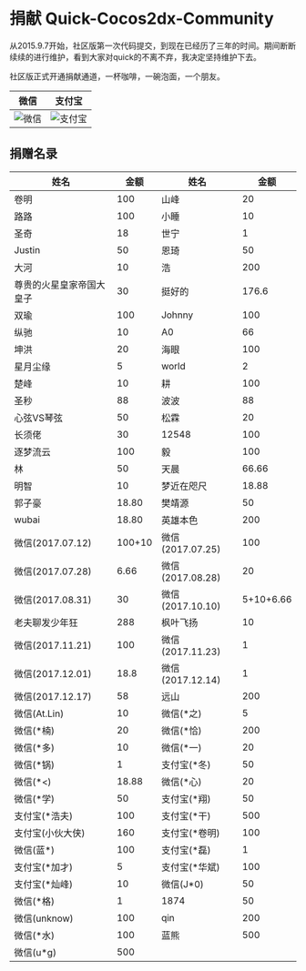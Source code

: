 # 捐献 Quick-Cocos2dx-Community

从2015.9.7开始，社区版第一次代码提交，到现在已经历了三年的时间。期间断断续续的进行维护，看到大家对quick的不离不弃，我决定坚持维护下去。

社区版正式开通捐献通道，一杯咖啡，一碗泡面，一个朋友。

|微信|支付宝|
|----|---|
| ![微信](./wechat.png) | ![支付宝](./alipay.png) |

## 捐赠名录

|姓名|金额|姓名|金额|
|----|---|----|---|
| 卷明 | 100 | 山峰 | 20 |
| 路路 | 100 | 小睡 | 10 |
| 圣奇 | 18 | 世宁 | 1 |
| Justin | 50 | 恩琦 | 50 |
| 大河 | 10 | 浩 | 200 |
| 尊贵的火星皇家帝国大皇子 | 30 | 挺好的 | 176.6 |
| 双瑜 | 100 | Johnny | 100 |
| 纵驰 | 10 | A0 | 66 |
| 坤洪 | 20 | 海眼 | 100 |
| 星月尘缘 | 5 | world | 2 |
| 楚峰 | 10 | 耕 | 100 |
| 圣秒 | 88 | 波波 | 88 |
| 心弦VS琴弦 | 50 | 松霖 | 20 |
| 长须佬 | 30 | 12548 | 100 |
| 逐梦流云 | 100 | 毅 | 100 |
| 林 | 50 | 天晨 | 66.66 |
| 明智 | 10 | 梦近在咫尺 | 18.88 |
| 郭子豪 | 18.80 | 樊靖源 | 50 |
| wubai | 18.80 | 英雄本色 | 200 |
| 微信(2017.07.12) | 100+10 | 微信(2017.07.25)  | 100 |
| 微信(2017.07.28) | 6.66 | 微信(2017.08.28) | 20 |
| 微信(2017.08.31) | 30 | 微信(2017.10.10) | 5+10+6.66 |
| 老夫聊发少年狂 | 288 | 枫叶飞扬 | 10 |
| 微信(2017.11.21) | 100 | 微信(2017.11.23) | 1 |
| 微信(2017.12.01) | 18.8 | 微信(2017.12.14) | 1 |
| 微信(2017.12.17) | 58 | 远山 | 200 |
| 微信(At.Lin) | 10 | 微信(\*之) | 5 |
| 微信(\*楠) | 20 | 微信(\*恰) | 200 |
| 微信(\*多) | 10 | 微信(\*一) | 20 |
| 微信(\*锅) | 1 | 支付宝(\*冬) | 50 |
| 微信(\*<) | 18.88 | 微信(\*心) | 20 |
| 微信(\*学) | 50 | 支付宝(\*翔) | 50 |
| 支付宝(\*浩夫) | 100 | 支付宝(\*干) | 500 |
| 支付宝(小伙大侠) | 160 | 支付宝(\*卷明) | 100 |
| 微信(蓝\*) | 100 | 支付宝(\*磊) | 1 |
| 支付宝(\*加才) | 5 | 支付宝(\*华斌) | 100 |
| 支付宝(\*灿峰) | 10 | 微信(J\*0) | 50 |
| 微信(\*格) | 1 | 1874 | 50 |
| 微信(unknow) | 100 | qin | 200 |
| 微信(*水) | 100 | 蓝熊 | 500 |
| 微信(u*g) | 500 |  |  |